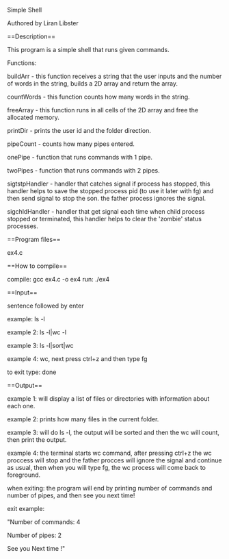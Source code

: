 Simple Shell

Authored by Liran Libster

==Description==

This program is a simple shell that runs given commands.

Functions:

buildArr - this function receives a string that the user inputs and the number of words in the string, builds a 2D array and return the array. 

countWords - this function counts how many words in the string.

freeArray - this function runs in all cells of the 2D array and free the allocated memory.

printDir - prints the user id and the folder direction.

pipeCount - counts how many pipes entered.

onePipe - function that runs commands with 1 pipe.

twoPipes - function that runs commands with 2 pipes.

sigtstpHandler - handler that catches signal if process has stopped, this handler helps to save the stopped process pid (to use it later with fg) and then send signal to stop the son. the father process ignores the signal.

sigchldHandler - handler that get signal each time when child process stopped or terminated, this handler helps to clear the 'zombie' status processes.

==Program files==

ex4.c

==How to compile==

compile: gcc ex4.c -o ex4
run: ./ex4

==Input==

sentence followed by enter

example: ls -l

example 2: ls -l|wc -l

example 3: ls -l|sort|wc

example 4: wc, next press ctrl+z and then type fg

to exit type: done

==Output==

example 1: will display a list of files or directories with information about each one. 

example 2: prints how many files in the current folder.

example 3: will do ls -l, the output will be sorted and then the wc will count, then print the output.

example 4: the terminal starts wc command, after pressing ctrl+z the wc proccess will stop and the father procces will ignore the signal and continue as usual, then when you will type fg, the wc process will come back to foreground.

when exiting: the program will end by printing number of commands and number of pipes, and then see you next time!

exit example:

"Number of commands: 4

Number of pipes: 2

See you Next time !"
